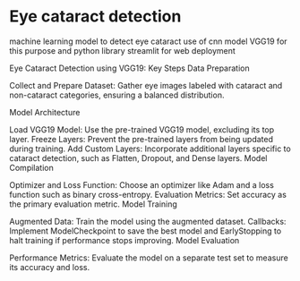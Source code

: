 # Eye cataract detection
 machine learning model to detect eye cataract
use of cnn model VGG19 for this purpose 
and python library streamlit for web deployment 


Eye Cataract Detection using VGG19: Key Steps
Data Preparation

Collect and Prepare Dataset: Gather eye images labeled with cataract and non-cataract categories, ensuring a balanced distribution.

Model Architecture

Load VGG19 Model: Use the pre-trained VGG19 model, excluding its top layer.
Freeze Layers: Prevent the pre-trained layers from being updated during training.
Add Custom Layers: Incorporate additional layers specific to cataract detection, such as Flatten, Dropout, and Dense layers.
Model Compilation

Optimizer and Loss Function: Choose an optimizer like Adam and a loss function such as binary cross-entropy.
Evaluation Metrics: Set accuracy as the primary evaluation metric.
Model Training

Augmented Data: Train the model using the augmented dataset.
Callbacks: Implement ModelCheckpoint to save the best model and EarlyStopping to halt training if performance stops improving.
Model Evaluation

Performance Metrics: Evaluate the model on a separate test set to measure its accuracy and loss.

 
